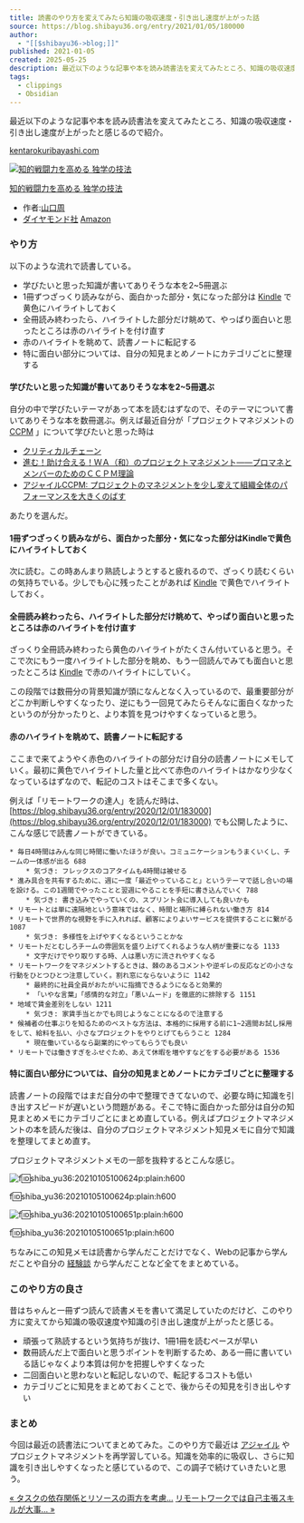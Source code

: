 ```yaml
---
title: 読書のやり方を変えてみたら知識の吸収速度・引き出し速度が上がった話
source: https://blog.shibayu36.org/entry/2021/01/05/180000
author:
  - "[[$shibayu36->blog;]]"
published: 2021-01-05
created: 2025-05-25
description: 最近以下のような記事や本を読み読書法を変えてみたところ、知識の吸収速度・引き出し速度が上がったと感じるので紹介。 kentarokuribayashi.com 知的戦闘力を高める 独学の技法作者:山口周ダイヤモンド社Amazon やり方 以下のような流れで読書している。 学びたいと思った知識が書いてありそうな本を2~5冊選ぶ 1冊ずつざっくり読みながら、面白かった部分・気になった部分はKindleで黄色にハイライトしておく 全冊読み終わったら、ハイライトした部分だけ眺めて、やっぱり面白いと思ったところは赤のハイライトを付け直す 赤のハイライトを眺めて、読書ノートに転記する 特に面白い部分につい…
tags:
  - clippings
  - Obsidian
---
```

最近以下のような記事や本を読み読書法を変えてみたところ、知識の吸収速度・引き出し速度が上がったと感じるので紹介。

[kentarokuribayashi.com](https://kentarokuribayashi.com/journal/2020/07/31/2020-07-31-003804)

[![知的戦闘力を高める 独学の技法](https://m.media-amazon.com/images/I/51QBPsVuG3L._SL500_.jpg "知的戦闘力を高める 独学の技法")](https://www.amazon.co.jp/dp/B076Q2WHBN?tag=shibayu36-22&linkCode=ogi&th=1&psc=1)

[知的戦闘力を高める 独学の技法](https://www.amazon.co.jp/dp/B076Q2WHBN?tag=shibayu36-22&linkCode=ogi&th=1&psc=1)

- 作者:[山口周](http://d.hatena.ne.jp/keyword/%BB%B3%B8%FD%BC%FE)
- [ダイヤモンド社](http://d.hatena.ne.jp/keyword/%A5%C0%A5%A4%A5%E4%A5%E2%A5%F3%A5%C9%BC%D2)
[Amazon](https://www.amazon.co.jp/dp/B076Q2WHBN?tag=shibayu36-22&linkCode=ogi&th=1&psc=1)

### やり方

以下のような流れで読書している。

- 学びたいと思った知識が書いてありそうな本を2~5冊選ぶ
- 1冊ずつざっくり読みながら、面白かった部分・気になった部分は [Kindle](http://d.hatena.ne.jp/keyword/Kindle) で黄色にハイライトしておく
- 全冊読み終わったら、ハイライトした部分だけ眺めて、やっぱり面白いと思ったところは赤のハイライトを付け直す
- 赤のハイライトを眺めて、読書ノートに転記する
- 特に面白い部分については、自分の知見まとめノートにカテゴリごとに整理する

#### 学びたいと思った知識が書いてありそうな本を2~5冊選ぶ

自分の中で学びたいテーマがあって本を読むはずなので、そのテーマについて書いてありそうな本を数冊選ぶ。例えば最近自分が「プロジェクトマネジメントの [CCPM](http://d.hatena.ne.jp/keyword/CCPM) 」について学びたいと思った時は

- [クリティカルチェーン](https://www.amazon.co.jp/dp/B0081M7YT4?tag=shibayu36-22&linkCode=ogi&th=1&psc=1)
- [進む！助け合える！ＷＡ（和）のプロジェクトマネジメント――プロマネとメンバーのためのＣＣＰＭ理論](https://www.amazon.co.jp/dp/B071P14853?tag=shibayu36-22&linkCode=ogi&th=1&psc=1)
- [アジャイルCCPM: プロジェクトのマネジメントを少し変えて組織全体のパフォーマンスを大きくのばす](https://www.amazon.co.jp/dp/B0758K6NXB?tag=shibayu36-22&linkCode=ogi&th=1&psc=1)

あたりを選んだ。

#### 1冊ずつざっくり読みながら、面白かった部分・気になった部分はKindleで黄色にハイライトしておく

次に読む。この時あんまり熟読しようとすると疲れるので、ざっくり読むくらいの気持ちでいる。少しでも心に残ったことがあれば [Kindle](http://d.hatena.ne.jp/keyword/Kindle) で黄色でハイライトしておく。

#### 全冊読み終わったら、ハイライトした部分だけ眺めて、やっぱり面白いと思ったところは赤のハイライトを付け直す

ざっくり全冊読み終わったら黄色のハイライトがたくさん付いていると思う。そこで次にもう一度ハイライトした部分を眺め、もう一回読んでみても面白いと思ったところは [Kindle](http://d.hatena.ne.jp/keyword/Kindle) で赤のハイライトにしていく。

この段階では数冊分の背景知識が頭になんとなく入っているので、最重要部分がどこか判断しやすくなったり、逆にもう一回見てみたらそんなに面白くなかったというのが分かったりと、より本質を見つけやすくなっていると思う。

#### 赤のハイライトを眺めて、読書ノートに転記する

ここまで来てようやく赤色のハイライトの部分だけ自分の読書ノートにメモしていく。最初に黄色でハイライトした量と比べて赤色のハイライトはかなり少なくなっているはずなので、転記のコストはそこまで多くない。

例えば「リモートワークの達人」を読んだ時は、 [https://blog.shibayu36.org/entry/2020/12/01/183000](https://blog.shibayu36.org/entry/2020/12/01/183000) でも公開したように、こんな感じで読書ノートができている。

```
* 毎日4時間はみんな同じ時間に働いたほうが良い。コミュニケーションもうまくいくし、チームの一体感が出る 688
    * 気づき: フレックスのコアタイムも4時間は被せる
* 進み具合を共有するために、週に一度「最近やっていること」というテーマで話し合いの場を設ける。この1週間でやったことと翌週にやることを手短に書き込んでいく 788
    * 気づき: 書き込みでやっていくの、スプリント会に導入しても良いかも
* リモートとは単に遠隔地という意味ではなく、時間と場所に縛られない働き方 814
* リモートで世界的な視野を手に入れれば、顧客によりよいサービスを提供することに繋がる 1087
    * 気づき: 多様性を上げやすくなるということかな
* リモートだとむしろチームの雰囲気を盛り上げてくれるような人柄が重要になる 1133
    * 文字だけでやり取りする時、人は悪い方に流されやすくなる
* リモートワークをマネジメントするときは、棘のあるコメントや逆ギレの反応などの小さな行動をひとつひとつ注意していく。割れ窓にならないように 1142
    * 最終的に社員全員がおたがいに指摘できるようになると効果的
    * 「いやな言葉」「感情的な対立」「悪いムード」を徹底的に排除する 1151
* 地域で賃金差別をしない 1211
    * 気づき: 家賃手当とかでも同じようなことになるので注意する
* 候補者の仕事ぶりを知るためのベストな方法は、本格的に採用する前に1~2週間お試し採用をして、給料を払い、小さなプロジェクトをやりとげてもらうこと 1284
    * 現在働いているなら副業的にやってもらうでも良い
* リモートでは働きすぎをふせぐため、あえて休暇を増やすなどをする必要がある 1536
```

#### 特に面白い部分については、自分の知見まとめノートにカテゴリごとに整理する

読書ノートの段階ではまだ自分の中で整理できてないので、必要な時に知識を引き出すスピードが遅いという問題がある。そこで特に面白かった部分は自分の知見まとめメモにカテゴリごとにまとめ直している。例えばプロジェクトマネジメントの本を読んだ後は、自分のプロジェクトマネジメント知見メモに自分で知識を整理してまとめ直す。

プロジェクトマネジメントメモの一部を抜粋するとこんな感じ。

![f:id:shiba_yu36:20210105100624p:plain:h600](https://cdn-ak.f.st-hatena.com/images/fotolife/s/shiba_yu36/20210105/20210105100624.png)

f:id:shiba\_yu36:20210105100624p:plain:h600

![f:id:shiba_yu36:20210105100651p:plain:h600](https://cdn-ak.f.st-hatena.com/images/fotolife/s/shiba_yu36/20210105/20210105100651.png)

f:id:shiba\_yu36:20210105100651p:plain:h600

ちなみにこの知見メモは読書から学んだことだけでなく、Webの記事から学んだことや自分の [経験談](http://d.hatena.ne.jp/keyword/%B7%D0%B8%B3%C3%CC) から学んだことなど全てをまとめている。

### このやり方の良さ

昔はちゃんと一冊ずつ読んで読書メモを書いて満足していたのだけど、このやり方に変えてから知識の吸収速度や知識の引き出し速度が上がったと感じる。

- 頑張って熟読するという気持ちが抜け、1冊1冊を読むペースが早い
- 数冊読んだ上で面白いと思うポイントを判断するため、ある一冊に書いている話じゃなくより本質は何かを把握しやすくなった
- 二回面白いと思わないと転記しないので、転記するコストも低い
- カテゴリごとに知見をまとめておくことで、後からその知見を引き出しやすい

### まとめ

今回は最近の読書法についてまとめてみた。このやり方で最近は [アジャイル](http://d.hatena.ne.jp/keyword/%A5%A2%A5%B8%A5%E3%A5%A4%A5%EB) やプロジェクトマネジメントを再学習している。知識を効率的に吸収し、さらに知識を引き出しやすくなったと感じているので、この調子で続けていきたいと思う。

[« タスクの依存関係とリソースの両方を考慮…](https://blog.shibayu36.org/entry/2021/01/12/180000) [リモートワークでは自己主張スキルが大事… »](https://blog.shibayu36.org/entry/2020/12/28/180000)